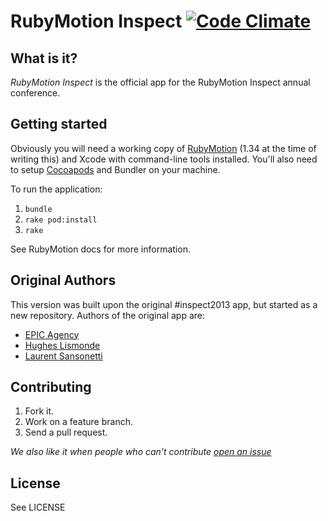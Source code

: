 # RubyMotion Inspect [![Code Climate](https://codeclimate.com/github/MohawkApps/rubymotion-inspect2014.png)](https://codeclimate.com/github/MohawkApps/rubymotion-inspect2014)

## What is it?

*RubyMotion Inspect* is the official app for the RubyMotion Inspect annual conference.

## Getting started

Obviously you will need a working copy of [RubyMotion](http://rubymotion.com) (1.34 at the time of writing this) and Xcode with command-line tools installed. You'll also need to setup [Cocoapods](http://cocoapods.org/) and Bundler on
your machine.

To run the application:

1. `bundle`
2. `rake pod:install`
3. `rake`

See RubyMotion docs for more information.

## Original Authors

This version was built upon the original #inspect2013 app, but started as a new repository. Authors of the original app are:

* [EPIC Agency](http://epic.net)
* [Hughes Lismonde](http://github.com/hlidotbe)
* [Laurent Sansonetti](http://github.com/lrz)

## Contributing

1. Fork it.
2. Work on a feature branch.
3. Send a pull request.

*We also like it when people who can't contribute [open an issue](https://github.com/MohawkApps/rubymotion-inspect2014/issues)*

## License

See LICENSE
